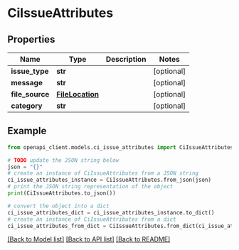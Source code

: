 # CiIssueAttributes


## Properties

Name | Type | Description | Notes
------------ | ------------- | ------------- | -------------
**issue_type** | **str** |  | [optional] 
**message** | **str** |  | [optional] 
**file_source** | [**FileLocation**](FileLocation.md) |  | [optional] 
**category** | **str** |  | [optional] 

## Example

```python
from openapi_client.models.ci_issue_attributes import CiIssueAttributes

# TODO update the JSON string below
json = "{}"
# create an instance of CiIssueAttributes from a JSON string
ci_issue_attributes_instance = CiIssueAttributes.from_json(json)
# print the JSON string representation of the object
print(CiIssueAttributes.to_json())

# convert the object into a dict
ci_issue_attributes_dict = ci_issue_attributes_instance.to_dict()
# create an instance of CiIssueAttributes from a dict
ci_issue_attributes_from_dict = CiIssueAttributes.from_dict(ci_issue_attributes_dict)
```
[[Back to Model list]](../README.md#documentation-for-models) [[Back to API list]](../README.md#documentation-for-api-endpoints) [[Back to README]](../README.md)



